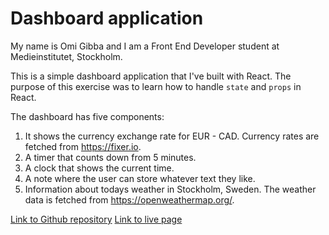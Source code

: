 # Dashboard application

My name is Omi Gibba and I am a Front End Developer student at Medieinstitutet, Stockholm.

This is a simple dashboard application that I've built with React. The purpose of this exercise was to learn how to handle `state` and `props` in React.

The dashboard has five components:

1. It shows the currency exchange rate for EUR - CAD. Currency rates are fetched from https://fixer.io.
2. A timer that counts down from 5 minutes.
3. A clock that shows the current time.
4. A note where the user can store whatever text they like.
5. Information about todays weather in Stockholm, Sweden. The weather data is fetched from https://openweathermap.org/.

[Link to Github repository](https://github.com/omigibson/react)
[Link to live page](http://omigibba.se/dashboard/index.html)